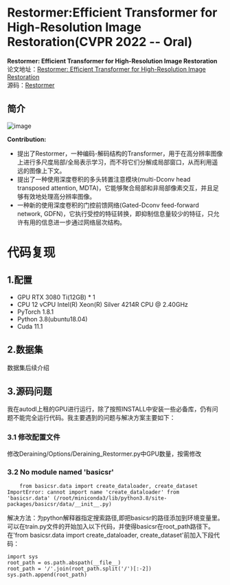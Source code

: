 # Restormer:Efficient Transformer for High-Resolution Image Restoration(CVPR 2022 -- Oral)
**Restormer: Efficient Transformer for High-Resolution Image Restoration**  
论文地址：[Restormer: Efficient Transformer for High-Resolution Image Restoration](https://arxiv.org/abs/2111.09881)  
源码：[Restormer](https://github.com/swz30/Restormer)  
## 简介
![image](https://github.com/ZzhuL/DeepL_CV/assets/83905469/daab4b40-424e-4382-b8eb-341fa1cbf6bf)

**Contribution:**  
* 提出了Restormer，一种编码-解码结构的Transformer，用于在高分辨率图像上进行多尺度局部/全局表示学习，而不将它们分解成局部窗口，从而利用遥远的图像上下文。  
* 提出了一种使用深度卷积的多头转置注意模块(multi-Dconv head transposed attention, MDTA)，它能够聚合局部和非局部像素交互，并且足够有效地处理高分辨率图像。  
* 一种新的使用深度卷积的门控前馈网络(Gated-Dconv feed-forward network, GDFN)，它执行受控的特征转换，即抑制信息量较少的特征，只允许有用的信息进一步通过网络层次结构。  


# 代码复现
## 1.配置
* GPU RTX 3080 Ti(12GB) * 1
* CPU 12 vCPU Intel(R) Xeon(R) Silver 4214R CPU @ 2.40GHz
* PyTorch  1.8.1
* Python  3.8(ubuntu18.04)
* Cuda  11.1
## 2.数据集
数据集后续介绍

## 3.源码问题
我在autodl上租的GPU进行运行，除了按照INSTALL中安装一些必备库，仍有问题不能完全运行代码。我主要遇到的问题与解决方案主要如下：
### 3.1 修改配置文件
修改Deraining/Options/Deraining_Restormer.py中GPU数量，按需修改
### 3.2 No module named 'basicsr'
```File "basicsr/train.py", line 10, in <module>
    from basicsr.data import create_dataloader, create_dataset
ImportError: cannot import name 'create_dataloader' from 'basicsr.data' (/root/miniconda3/lib/python3.8/site-packages/basicsr/data/__init__.py)
```
解决方法：为python解释器指定搜索路径,即把basicsr的路径添加到环境变量里。可以在train.py文件的开始加入以下代码，并使得basicsr在root_path路径下。在'from basicsr.data import create_dataloader, create_dataset'前加入下段代码：
```import os
import sys
root_path = os.path.abspath(__file__)
root_path = '/'.join(root_path.split('/')[:-2])
sys.path.append(root_path)
```

